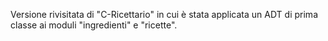 Versione rivisitata di "C-Ricettario" in cui è stata applicata un ADT di prima classe ai moduli "ingredienti" e "ricette".
